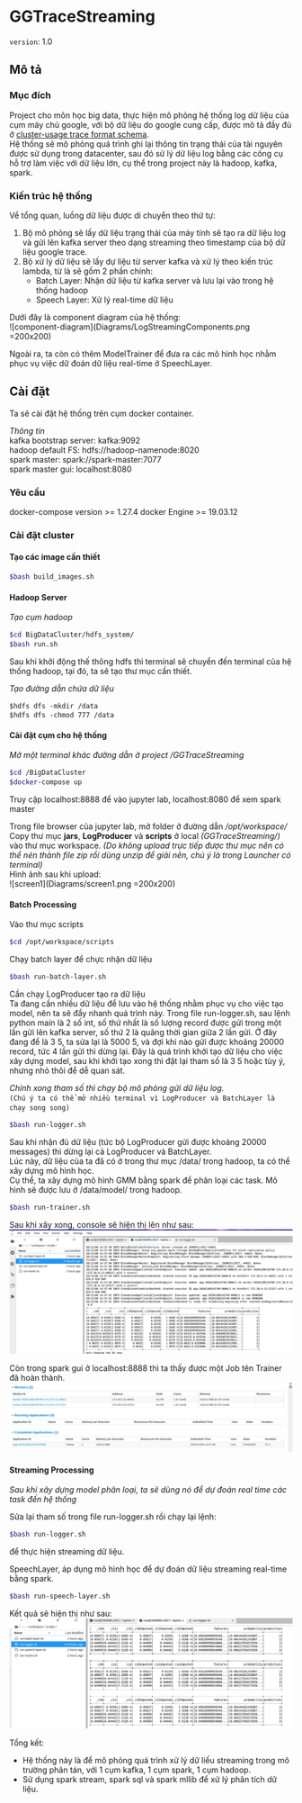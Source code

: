 # GGTraceStreaming
`version`: 1.0  

## Mô tả   
### Mục đích
Project cho môn học big data, thực hiện mô phỏng hệ thống log dữ liệu của cụm máy chủ google, với bộ dữ liệu do google cung cấp, được mô tả đầy đủ ở [cluster-usage trace format schema](https://uni2u.tistory.com/attachment/cfile30.uf@26542633597592552C15C1.pdf).  
Hệ thống sẽ mô phỏng quá trình ghi lại thông tin trạng thái của tài nguyên được sử dụng trong datacenter, sau đó sử lý dữ liệu log bằng các công cụ hỗ trợ làm việc với dữ liệu lớn, cụ thể trong project này là hadoop, kafka, spark.  

### Kiến trúc hệ thống 
Về tổng quan, luồng dữ liệu được di chuyển theo thứ tự:  
1. Bộ mô phỏng sẽ lấy dữ liệu trạng thái của máy tính sẽ tạo ra dữ liệu log và gửi lên kafka server theo dạng streaming theo timestamp của bộ dữ liệu google trace.  
2. Bộ xử lý dữ liệu sẽ lấy dự liệu từ server kafka và xử lý theo kiến trúc lambda, từ là sẽ gồm 2 phần chính:  
    - Batch Layer: Nhận dữ liệu từ kafka server và lưu lại vào trong hệ thống hadoop  
    - Speech Layer: Xử lý real-time dữ liệu  
    

Dưới đây là component diagram của hệ thống:  
![component-diagram](Diagrams/LogStreamingComponents.png =200x200)

Ngoài ra, ta còn có thêm ModelTrainer để đưa ra các mô hình học nhằm phục vụ việc dữ đoán dữ liệu real-time ở SpeechLayer.

## Cài đặt 

Ta sẽ cài đặt hệ thống trên cụm docker container.

*Thông tin*  
kafka bootstrap server: kafka:9092  
hadoop default FS: hdfs://hadoop-namenode:8020  
spark master: spark://spark-master:7077   
spark master gui: localhost:8080  

### Yêu cầu 
docker-compose version >= 1.27.4
docker Engine >= 19.03.12

### Cài đặt cluster 

#### Tạo các image cần thiết
```bash
$bash build_images.sh
```
#### Hadoop Server 
*Tạo cụm hadoop*  

```bash
$cd BigDataCluster/hdfs_system/
$bash run.sh
```
Sau khi khởi động thế thông hdfs thì terminal sẽ chuyển đến terminal của hệ thống hadoop, tại đó, ta sẽ tạo thư mục cần thiết. 

*Tạo đường dẫn chứa dữ liệu*   

```
$hdfs dfs -mkdir /data  
$hdfs dfs -chmod 777 /data
```

#### Cài đặt cụm cho hệ thống 

*Mở một terminal khác đường dẫn ở project /GGTraceStreaming*

```bash
$cd /BigDataCluster
$docker-compose up
```

Truy cập localhost:8888 để vào jupyter lab, localhost:8080 để xem spark master   

Trong file browser của jupyter lab, mở folder ở đường dẫn _/opt/workspace/_  
Copy thư mục **jars**, **LogProducer** và **scripts** ở local *(GGTraceStreaming/)* vào thư mục workspace. *(Do không upload trực tiếp được thư mục nên có thể nén thành file zip rồi dùng unzip để giải nên, chú ý là trong Launcher có terminal)*  
Hình ảnh sau khi upload:   
![screen1](Diagrams/screen1.png =200x200)

#### Batch Processing  
Vào thư mục scripts  

```bash 
$cd /opt/workspace/scripts
```  

Chạy batch layer để chực nhận dữ liệu 

```bash 
$bash run-batch-layer.sh 
```  

Cần chạy LogProducer tạo ra dữ liệu  
Ta đang cần nhiều dữ liệu để lưu vào hệ thống nhằm phục vụ cho việc tạo model, nên ta sẽ đẩy nhanh quá trình này. Trong file run-logger.sh, sau lệnh python main là 2 số int, số thứ nhất là số lượng record được gửi trong một lần gửi lên kafka server, số thứ 2 là quãng thời gian giữa 2 lần gửi. Ở đây đang để là 3 5, ta sửa lại là 5000 5, và đợi khi nào gửi được khoảng 20000 record, tức 4 lần gửi thì dừng lại. 
Đây là quá trình khởi tạo dữ liệu cho việc xây dựng model, sau khi khởi tạo xong thì đặt lại tham số là 3 5 hoặc tùy ý, nhưng nhỏ thôi để dễ quan sát.  

*Chỉnh xong tham số thì chạy bộ mô phỏng gửi dữ liệu log.*  
```(Chú ý ta có thể mở nhiều terminal vì LogProducer và BatchLayer là chạy song song)```

```bash
$bash run-logger.sh
```

Sau khi nhận đủ dữ liệu (tức bộ LogProducer gửi được khoảng 20000 messages) thì dừng lại cả LogProducer và BatchLayer.  
Lúc này, dữ liệu của ta đã có ở trong thư mục /data/ trong hadoop, ta có thể xây dựng mô hình học.  
Cụ thể, ta xây dựng mô hình GMM bằng spark để phân loại các task. Mô hình sẽ được lưu ở /data/model/ trong hadoop.

```bash
$bash run-trainer.sh
```

Sau khi xây xong, console sẽ hiện thị lên như sau:  
![screen2](Diagrams/screen2.png)

Còn trong spark gui ở localhost:8888 thì ta thấy được một Job tên Trainer đã hoàn thành.  
![screen3](Diagrams/screen3.png)


#### Streaming Processing 
*Sau khi xây dựng model phân loại, ta sẽ dùng nó để dự đoán real time các task đến hệ thống*

Sửa lại tham số trong file run-logger.sh rồi chạy lại lệnh: 

```bash 
$bash run-logger.sh
```  
để thực hiện streaming dữ liệu.  

SpeechLayer, áp dụng mô hình học để dự đoán dữ liệu streaming real-time bằng spark.  

```bash
$bash run-speech-layer.sh
```

Kết quả sẽ hiện thị như sau:  
![screen4](Diagrams/screen4.png)


Tổng kết:  
* Hệ thống này là để mô phỏng quá trình xử lý dữ liếu streaming trong mô trường phân tán, với 1 cụm kafka, 1 cụm spark, 1 cụm hadoop.  
* Sử dụng spark stream, spark sql và spark mllib để xử lý phân tích dữ liệu. 


    
